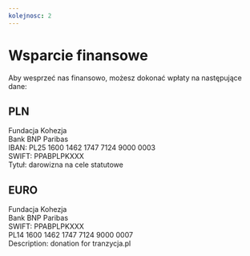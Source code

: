 ```yaml
---
kolejnosc: 2  
---
```

# Wsparcie finansowe

Aby wesprzeć nas finansowo, możesz dokonać wpłaty na następujące dane:

## PLN
Fundacja Kohezja  
Bank BNP Paribas  
IBAN: PL25 1600 1462 1747 7124 9000 0003  
SWIFT: PPABPLPKXXX  
Tytuł: darowizna na cele statutowe  

## EURO
Fundacja Kohezja  
Bank BNP Paribas  
SWIFT: PPABPLPKXXX  
PL14 1600 1462 1747 7124 9000 0007  
Description: donation for tranzycja.pl  
